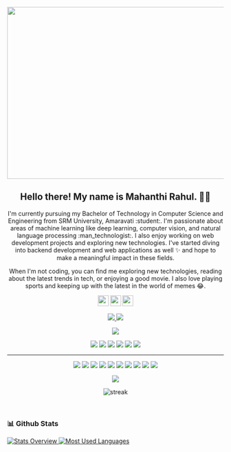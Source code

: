 <p align="center">
 <img  width="800" height="400" src="https://github.com/mahanthi-rahul/mahanthi-rahul/blob/master/assets/social/your-image.gif">
</p>
<h2 align="center">Hello there! My name is Mahanthi Rahul. 👋🤓</h2>
<p align="center">I'm currently pursuing my Bachelor of Technology in Computer Science and Engineering from SRM University, Amaravati :student:. I'm passionate about areas of machine learning like deep learning, computer vision, and natural language processing :man_technologist:. I also enjoy working on web development projects and exploring new technologies. I've started diving into backend development and web applications as well ✨ and hope to make a meaningful impact in these fields.
</p>

<p align="center">When I'm not coding, you can find me exploring new technologies, reading about the latest trends in tech, or enjoying a good movie. I also love playing sports and keeping up with the latest in the world of memes 😂.
</p>

<p align="center">
  <a href="https://x.com/Rahul60654242"><img src="https://img.shields.io/badge/x-%23000000.svg?&style=for-the-badge&logo=x&logoColor=white" height=25></a> <a href="https://www.linkedin.com/in/rahul-mahanthi-048a2623a/"><img src="https://img.shields.io/badge/linkedin-%230077B5.svg?&style=for-the-badge&logo=linkedin&logoColor=white" height=25></a> <a href="https://www.instagram.com/rahull_.07____/"><img src="https://img.shields.io/badge/instagram-%23E4405F.svg?&style=for-the-badge&logo=instagram&logoColor=white" height=25></a> 
</p>

<p align=center>
  <a href="https://github.com/RahulMahanthi">
    <img src="https://badges.pufler.dev/visits/RahulMahanthi/RahulMahanthi?style=flat-square&color=black&logo=github">
  </a>
  <a href="https://github.com/RahulMahanthi?tab=repositories">
    <img src="https://badges.pufler.dev/repos/RahulMahanthi?style=flat-square&color=black&logo=github">
  </a>
</p>
<p align="center">
<a href="https://github.com/RahulMahanthi"><img src="https://img.shields.io/github/followers/RahulMahanthi?style=social"></a>
</p>
<p align="center">
<img src="https://img.shields.io/badge/Machine%20Learning-green"> <img src="https://img.shields.io/badge/Deep%20Learning-red"> <img src="https://img.shields.io/badge/Computer%20Vision-magenta"> <img src="https://img.shields.io/badge/Natural%20Language%20Processing-yellow"> <img src="https://img.shields.io/badge/Web%20Development-blue"> <img src="https://img.shields.io/badge/Backend%20Development-orange">
</p>
<hr>
<p align="center">
<img src="https://img.shields.io/badge/TensorFlow%20-%23FF6F00.svg?&style=for-the-badge&logo=TensorFlow&logoColor=white" /> <img src="https://img.shields.io/badge/PyTorch%20-%23EE4C2C.svg?&style=for-the-badge&logo=PyTorch&logoColor=white"/> <img src="https://img.shields.io/badge/HTML5%20-%23E34F26.svg?&style=for-the-badge&logo=html5&logoColor=white"/> <img src="https://img.shields.io/badge/CSS3%20-%231572B6.svg?&style=for-the-badge&logo=css3&logoColor=white"/> <img src="https://img.shields.io/badge/Python%20-%2314354C.svg?&style=for-the-badge&logo=python&logoColor=white"/> <img src="https://img.shields.io/badge/JavaScript%20-%23323330.svg?&style=for-the-badge&logo=javascript&logoColor=%23F7DF1E"/> <img src="https://img.shields.io/badge/Django%20-%23092E20.svg?&style=for-the-badge&logo=django&logoColor=white"/> <img src="https://img.shields.io/badge/Flask%20-%000000.svg?&style=for-the-badge&logo=flask&logoColor=white"/> <img src="https://img.shields.io/badge/HTML5%20-%23E34F26.svg?&style=for-the-badge&logo=html5&logoColor=white"/> <img src="https://img.shields.io/badge/CSS3%20-%231572B6.svg?&style=for-the-badge&logo=css3&logoColor=white"/>
</p>

<p align=center>  
  <img align=center src="https://github-readme-stats.vercel.app/api?username=RahulMahanthi&show_icons=true&theme=radical">
</p>
<p align=center>
  <img align=center src="https://github-readme-streak-stats.herokuapp.com/?user=RahulMahanthi&theme=radical" alt="streak">
</p>
<br>

### 📊 Github Stats
<a href='https://github.com/RahulMahanthi/github-stats-transparent'>
  
![Stats Overview](https://raw.githubusercontent.com/RahulMahanthi/github-stats-transparent/output/generated/overview.svg)
![Most Used Languages](https://raw.githubusercontent.com/RahulMahanthi/github-stats-transparent/output/generated/languages.svg)

</a>

<br>


